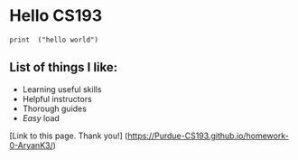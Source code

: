 # Hello **CS193**

`print  ("hello world")`

## List of things I like:

- Learning useful skills
- Helpful instructors
- Thorough guides
- *Easy* load

[Link to this page. Thank you!] (https://Purdue-CS193.github.io/homework-0-AryanK3/)
